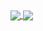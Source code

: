 <a href="https://github.com/anuraghazra/github-readme-stats">
  <img align="center" src="https://github-readme-stats.vercel.app/api?username=aliyeysides&count_private=true&show_icons=true&theme=dark&include_all_commits=true" />
</a>
<a href="https://github.com/anuraghazra/convoychat">
  <img align="center" src="https://github-readme-stats.vercel.app/api/top-langs/?username=aliyeysides&layout=compact&theme=dark&langs_count=10&hide=javascript,css,scss,html,vue,coffeescript,c%23" />
</a>
